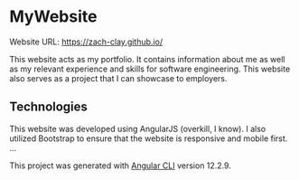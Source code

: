 # MyWebsite
Website URL: https://zach-clay.github.io/

This website acts as my portfolio. It contains information about me as well as my relevant experience and skills for software engineering. This website also serves as a project that I can showcase to employers.

## Technologies
This website was developed using AngularJS (overkill, I know). I also utilized Bootstrap to ensure that the website is responsive and mobile first.
...

This project was generated with [Angular CLI](https://github.com/angular/angular-cli) version 12.2.9.

